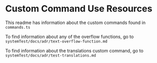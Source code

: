 # Custom Command Use Resources

This readme has information about the custom commands found in `commands.ts`

To find information about any of the overflow functions, go to `systemTest/docs/adr/text-overflow-function.md`

To find information about the translations custom command, go to `systemTest/docs/adr/test-translations.md`